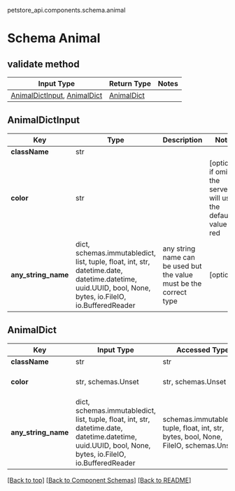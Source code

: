 petstore_api.components.schema.animal
# Schema Animal

## validate method
Input Type | Return Type | Notes
------------ | ------------- | -------------
[AnimalDictInput](#animaldictinput), [AnimalDict](#animaldict) | [AnimalDict](#animaldict) |

## AnimalDictInput
Key | Type |  Description | Notes
------------ | ------------- | ------------- | -------------
**className** | str |  |
**color** | str |  | [optional] if omitted the server will use the default value of red
**any_string_name** | dict, schemas.immutabledict, list, tuple, float, int, str, datetime.date, datetime.datetime, uuid.UUID, bool, None, bytes, io.FileIO, io.BufferedReader | any string name can be used but the value must be the correct type | [optional]

## AnimalDict
Key | Input Type | Accessed Type | Description | Notes
------------ | ------------- | ------------- | ------------- | -------------
**className** | str | str |  |
**color** | str, schemas.Unset | str, schemas.Unset |  | [optional] if omitted the server will use the default value of red
**any_string_name** | dict, schemas.immutabledict, list, tuple, float, int, str, datetime.date, datetime.datetime, uuid.UUID, bool, None, bytes, io.FileIO, io.BufferedReader | schemas.immutabledict, tuple, float, int, str, bytes, bool, None, FileIO, schemas.Unset | any string name can be used but the value must be the correct type | [optional] typed value is accessed with the get_additional_property_ method

[[Back to top]](#top) [[Back to Component Schemas]](../../../README.md#Component-Schemas) [[Back to README]](../../../README.md)
